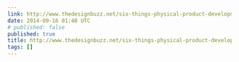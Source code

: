 ```yaml
---
link: http://www.thedesignbuzz.net/six-things-physical-product-development-taught-me-about-experience-design/
date: 2014-09-16 01:48 UTC
# published: false
published: true
title: http://www.thedesignbuzz.net/six-things-physical-product-development-taught-me-about-experience-design/
tags: []
---
```



